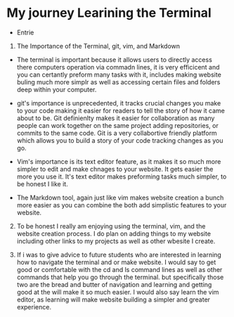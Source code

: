 # My journey Learining the Terminal

* Entrie


1. The Importance of the Terminal, git, vim, and Markdown

- The terminal is important because it allows users to directly access there computers operation
via commadn lines, it is very efficicent and you can certantly preform many tasks with it, includes making website buling much more simplr as well as accessing certain files and folders deep within
your computer.

- git's importance is unprecedented, it tracks crucial changes you make to your code making 
it easier for readers to tell the story of how it came about to be. Git definienlty makes it easier for collaboration as many people can work together on the same project adding repositories, or
commits to the same code. Git is a very collabortive friendly platform which allows you to build a
story of your code tracking changes as you go.

- Vim's importance is its text editor feature, as it makes it so much more simpler to edit and make chnages to your website. It gets easier the more you use it. It's text editor makes preforming
tasks much simpler, to be honest I like it.

- The Markdown tool, again just like vim makes website creation a bunch more easier as you can
combine the both add simplistic features to your website. 


2. To be honest I really am enjoying using the terminal, vim, and the website creation process. I
do plan on adding things to my website including other links to my projects as well as other wbesite I create. 


3. If i was to give advice to future students who are interested in learning how to navigate the
terminal and or make website. I would say to get good or comfortable with the cd and ls command     lines as well as other commands that help you go through the terminal. but specifically those two
are the bread and butter of navigation and learning and getting good at the will make it so much
easier. I would also say learn the vim editor, as learning will make website building a simpler and greater experience.
